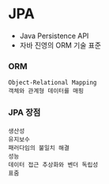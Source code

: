 # JPA
* Java Persistence API
* 자바 진영의 ORM 기술 표준

### ORM
    Object-Relational Mapping
    객체와 관계형 데이터를 매핑
    
### JPA 장점
    생산성
    유지보수
    패러다임의 불일치 해결
    성능
    데이터 접근 추상화와 벤더 독립성
    표줌
